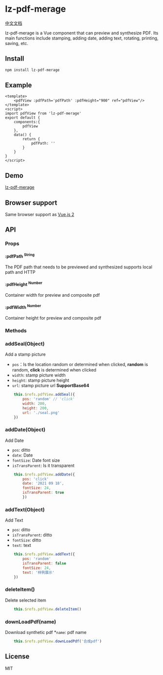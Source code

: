 # lz-pdf-merage
[中文文档](https://github.com/lizehongss/lz-pdf-merage/blob/master/CHINESE.md)

lz-pdf-merage is a Vue component that can preview and synthesize PDF. Its main functions include stamping, adding date, adding text, rotating, printing, saving, etc.
## Install

```bash
npm install lz-pdf-merage
```
## Example

```vue
<template>
    <pdfView :pdfPath='pdfPath' :pdfHeight="900" ref="pdfView"/>
</template>
<script>
import pdfView from 'lz-pdf-merage'
export default {
    components:{
        pdfView
    },
    data() {
        return {
            pdfPath: ''
        }
    }
}
</script>
```
## Demo

[lz-pdf-merage](https://lizehongss.github.io/lz-pdf-merage/dist/index.html)

## Browser support
Same browser support as [Vue.js 2](https://github.com/vuejs/vue/blob/dev/README.md)

## API

### Props
#### :pdfPath <sup>String<sup>

The PDF path that needs to be previewed and synthesized supports local path and HTTP

#### :pdfHeight <sup>Number<sup>

Container width for preview and composite pdf
#### :pdfWidth <sup>Number<sup>

Container height for preview and composite pdf
### Methods
### addSeal(Object)
Add a stamp picture
* `pos`：Is the location random or determined when clicked, **random** is random, **click** is determined when clicked 
* `width`: stamp picture width
* `height`: stamp picture height
* `url`: stamp picture url **SupportBase64** 

```js
    this.$refs.pdfView.addSeal({
        pos: 'random' // 'click'
        width: 200,
        height: 200,
        url: './seal.png'
    })
```
### addDate(Object)
Add Date
* `pos`: ditto
* `date`: Date
* `fontSize`: Date font size
* `isTransParent`: Is it transparent
```js
    this.$refs.pdfView.addDate({
        pos: 'click'
        date: '2021 09 18',
        fontSize: 24,
        isTransParent: true
        })
```
### addText(Object)
Add Text
* `pos`: ditto
* `isTransParent`: ditto
* `fontSize`: ditto
* `text`: text
```js
    this.$refs.pdfView.addText({
        pos: 'random'
        isTransParent: false
        fontSize: 24,
        text: '样例展示'
    })
```
### deleteItem() 
Delete selected item
```js
    this.$refs.pdfView.deleteItem()
```
### downLoadPdf(name)
Download synthetic pdf
*`name`: pdf name
```js
    this.$refs.pdfView.downLoadPdf('合成pdf')

```
## License
MIT
